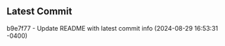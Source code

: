 
## Latest Commit
b9e7f77 - Update README with latest commit info (2024-08-29 16:53:31 -0400) <Yunxi-Zhou>
